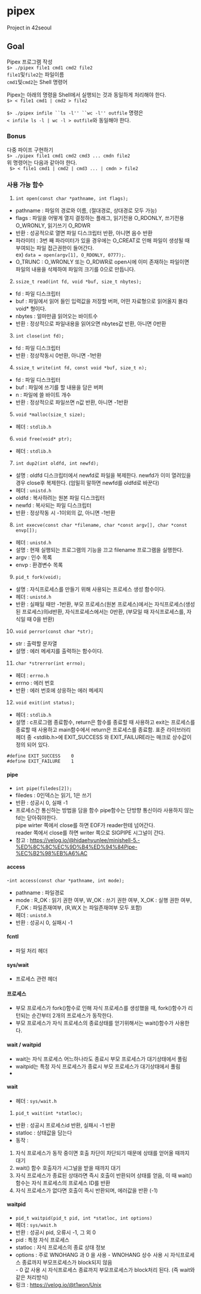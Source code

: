 # pipex
Project in 42seoul

## Goal
Pipex 프로그램 작성   
```$> ./pipex file1 cmd1 cmd2 file2```   
```file1```및```file2```는 파일이름   
```cmd1```및```cmd2```는 Shell 명령어   

Pipex는 아래의 명령을 Shell에서 실행되는 것과 동일하게 처리해야 한다.   
```$> < file1 cmd1 | cmd2 > file2```   

```$> ./pipex infile ``ls -l'' ``wc -l'' outfile``` 명령은   
```< infile ls -l | wc -l > outfile```와 동일해야 한다.

### Bonus
다중 파이프 구현하기   
```$> ./pipex file1 cmd1 cmd2 cmd3 ... cmdn file2```   
위 명령어는 다음과 같아야 한다.   
``` $> < file1 cmd1 | cmd2 | cmd3 ... | cmdn > file2```   

### 사용 가능 함수
1. ```int open(const char *pathname, int flags);```
- pathname : 파일의 경로와 이름, (절대경로, 상대경로 모두 가능)
- flags : 파일을 어떻게 열지 결정하는 플래그, 읽기전용 O_RDONLY, 쓰기전용 O_WRONLY, 읽기쓰기 O_RDWR
- 반환 : 성공적으로 열면 파일 디스크립터 반환, 아니면 음수 반환
- 파라미터 : 3번 째 파라미터가 있을 경우에는 O_CREAT로 인해 파일이 생성될 때 부여되는 파일 접근권한이 들어간다.   
ex) ```data = open(argv[1], O_RDONLY, 0777);```.  
- O_TRUNC : O_WRONLY 또는 O_RDWR로 open시에 이미 존재하는 파일이면 파일의 내용을 삭제하여 파일의 크기를 0으로 만듭니다.

2. ```ssize_t read(int fd, void *buf, size_t nbytes);```
- fd : 파일 디스크립터
- buf : 파일에서 읽어 들인 입력값을 저장할 버퍼, 어떤 자료형으로 읽어올지 몰라 void* 형이다.
- nbytes : 얼마만큼 읽어오는 바이트수
- 반환 : 정상적으로 파일내용을 읽어오면 nbytes값 반환, 아니면 0반환

3. ```int close(int fd);```
- fd : 파일 디스크립터
- 반환 : 정상작동시 0반환, 아니면 -1반환

4. ```ssize_t write(int fd, const void *buf, size_t n);```
- fd : 파일 디스크립터
- buf : 파일에 쓰기를 할 내용을 담은 버퍼
- n : 파일에 쓸 바이트 개수
- 반환 : 정상적으로 파일쓰면 n값 반환, 아니면 -1반환

5. ```void *malloc(size_t size);```
- 헤더 : ```stdlib.h```

6. ```void free(void* ptr);```
- 헤더 : ```stdlib.h```

7. ```int dup2(int oldfd, int newfd);```
- 설명 : oldfd 디스크립터에서 newfd로 파일을 복제한다. newfd가 이미 열려있을 경우 close후 복제한다. (엄밀히 말하면 newfd를 oldfd로 바꾼다)
- 헤더 : ```unistd.h```
- oldfd : 복사하려는 원본 파일 디스크립터
- newfd : 복사되는 파일 디스크립터
- 반환 : 정상작동 시 -1이외의 값, 아니면 -1반환

8. ```int execve(const char *filename, char *const argv[], char *const envp[]);```
- 헤더 : ```unistd.h```
- 설명 : 현재 실행되는 프로그램의 기능을 끄고 filename 프로그램을 실행한다.
- argv : 인수 목록
- envp : 환경변수 목록

9. ```pid_t fork(void);```
- 설명 : 자식프로세스를 만들기 위해 사용되는 프로세스 생성 함수이다.
- 헤더 : ```unistd.h```
- 반환 : 실패일 때만 -1반환, 부모 프로세스(원본 프로세스)에서는 자식프로세스(생성된 프로세스)의id반환, 자식프로세스에서는 0반환, (부모일 때 자식프로세스를, 자식일 때 0을 반환)

10. ```void perror(const char *str);```
- str : 출력할 문자열
- 설명 : 에러 메세지를 출력하는 함수이다.

11. ```char *strerror(int errno);```
- 헤더 : ```errno.h```
- errno : 에러 번호
- 반환 : 에러 번호에 상응하는 에러 메세지

12. ```void exit(int status);```
- 헤더 : ```stdlib.h```
- 설명 : c프로그램 종료함수, return은 함수를 종료할 때 사용하고 exit는 프로세스를 종료할 때 사용하고 main함수에서 return은 프로세스를 종료함. 표준 라이브러리 헤더 중 <stdlib.h>에 EXIT_SUCCESS 와 EXIT_FAILURE라는 매크로 상수값이 정의 되어 있다.   

```
#define EXIT_SUCCESS    0
#define EXIT_FAILURE    1
```

#### pipe
- ```int pipe(filedes[2]);```
- filedes : 0인덱스는 읽기, 1은 쓰기
- 반환 : 성공시 0, 실패 -1
- 프로세스간 통신하는 방법을 담을 함수
pipe함수는 단방향 통신이라 사용하지 않는 fd는 닫아줘야한다.   
pipe wirter 쪽에서 close를 하면 EOF가 reader한테 넘어간다.   
reader 쪽에서 close를 하면 writer 쪽으로 SIGPIPE 시그널이 간다.   
- 참고 : https://velog.io/@hidaehyunlee/minishell-5.-%ED%8C%8C%EC%9D%B4%ED%94%84Pipe-%EC%B2%98%EB%A6%AC


#### access
-```int access(const char *pathname, int mode);```
- pathname : 파일경로
- mode : R_OK : 읽기 권한 여부, W_OK : 쓰기 권한 여부, X_OK : 실행 권한 여부, F_OK : 파일존재여부, (R,W,X 는 파일존재여부 모두 포함)   
- 헤더 : ```unistd.h```
- 반환 : 성공시 0, 실패시 -1

#### fcntl
- 파일 처리 헤더

#### sys/wait
- 프로세스 관련 헤더

#### 프로세스
- 부모 프로세스가 fork()함수로 인해 자식 프로세스를 생성했을 때, fork()함수가 리턴되는 순간부터 2개의 프로세스가 동작한다.
- 부모 프로세스가 자식 프로세스의 종료상태를 얻기위해서는 wait()함수가 사용한다.

#### wait / waitpid
- wait는 자식 프로세스 어느하나라도 종료시 부모 프로세스가 대기상태에서 풀림
- waitpid는 특정 자식 프로세스가 종료시 부모 프로세스가 대기상태에서 풀림
- 
#### wait
- 헤더 : ```sys/wait.h```
1. ```pid_t wait(int *statloc);```
- 반환 : 성공시 프로세스id 반환, 실패시 -1 반환
- statloc : 상태값을 담는다
- 동작 :
1. 자식 프로세스가 동작 중이면 호출 차단이 차단되기 때문에 상태를 얻어올 때까지 대기
2. wait() 함수 호출자가 시그널을 받을 때까지 대기
3. 자식 프로세스가 종료된 상태라면 즉시 호출이 반환되어 상태를 얻음, 이 때 wait() 함수는 자식 프로세스의 프로세스 ID를 반환
4. 자식 프로세스가 없다면 호출이 즉시 반환되며, 에러값을 반환 (-1)

#### waitpid
- ```pid_t waitpid(pid_t pid, int *statloc, int options)```
- 헤더 : ```sys/wait.h```
- 반환 : 성공시 pid, 오류시 -1, 그 외 0
- pid : 특정 자식 프로세스
- statloc : 자식 프로세스의 종료 상태 정보
- options : 주로 WNOHANG 과 0 을 사용
            - WNOHANG 상수 사용 시 자식프로세스 종료까지 부모프로세스가 block되지 않음   
            - 0 값 사용 시 자식프로세스 종료까지 부모프로세스가 block처리 된다. (즉 wait와 같은 처리방식)   
- 링크 : https://velog.io/@t1won/Unix
